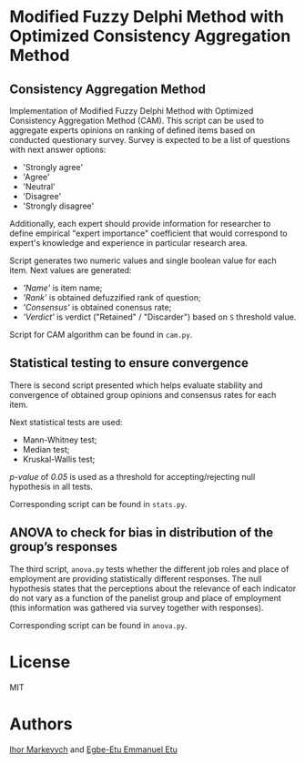 # Modified Fuzzy Delphi Method with Optimized Consistency Aggregation Method

## Consistency Aggregation Method

Implementation of Modified Fuzzy Delphi Method with Optimized Consistency Aggregation Method (CAM). This script can be used to aggregate experts opinions on ranking of defined items based on conducted questionary survey. Survey is expected to be a list of questions with next answer options: 
* 'Strongly agree'
* 'Agree'
* 'Neutral'
* 'Disagree'
* 'Strongly disagree'

Additionally, each expert should provide information for researcher to define empirical "expert importance" coefficient that would correspond to expert's knowledge and experience in particular research area.  
  
Script generates two numeric values and single boolean value for each item. Next values are generated:
* *'Name'* is item name;
* *'Rank'* is obtained defuzzified rank of question;
* *'Consensus'* is obtained conensus rate;
* *'Verdict'* is verdict ("Retained" / "Discarder") based on `S` threshold value.

Script for CAM algorithm can be found in `cam.py`.   

## Statistical testing to ensure convergence
 
There is second script presented which helps evaluate stability and convergence of obtained group opinions and consensus rates for each item.  
  
Next statistical tests are used:
* Mann-Whitney test;
* Median test;
* Kruskal-Wallis test;

*p-value* of *0.05* is used as a threshold for accepting/rejecting null hypothesis in all tests.
  
Corresponding script can be found in `stats.py`.   

## ANOVA to check for bias in distribution of the group’s responses

The third script, `anova.py` tests whether the different job roles and place of employment are providing statistically different responses. The null hypothesis states that the perceptions about the relevance of each indicator do not vary as a function of the panelist group and place of employment (this information was gathered via survey together with responses).
  
Corresponding script can be found in `anova.py`.  

# License
MIT

# Authors
[Ihor Markevych](mailto:ih.markevych@gmail.com) and [Egbe-Etu Emmanuel Etu](mailto:fw7443@wayne.edu)
